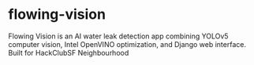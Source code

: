 # flowing-vision
Flowing Vision is an AI water leak detection app combining YOLOv5 computer vision, Intel OpenVINO optimization, and Django web interface. Built for HackClubSF Neighbourhood
